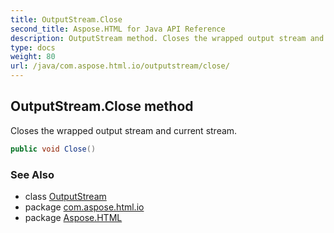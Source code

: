 ```yaml
---
title: OutputStream.Close
second_title: Aspose.HTML for Java API Reference
description: OutputStream method. Closes the wrapped output stream and current stream
type: docs
weight: 80
url: /java/com.aspose.html.io/outputstream/close/
---
```

## OutputStream.Close method

Closes the wrapped output stream and current stream.

```java
public void Close()
```

### See Also

* class [OutputStream](../)
* package [com.aspose.html.io](../../outputstream/)
* package [Aspose.HTML](../../../)
